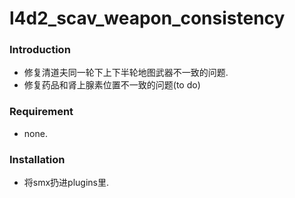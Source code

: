 # l4d2_scav_weapon_consistency

### Introduction
 - 修复清道夫同一轮下上下半轮地图武器不一致的问题.
 - 修复药品和肾上腺素位置不一致的问题(to do)

### Requirement
 - none.

### Installation
 - 将smx扔进plugins里.